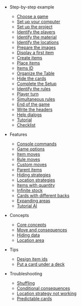 - Step-by-step example
  - [Choose a game](step-by-step-example/choose-a-game.md)
  - [Set up your computer](step-by-step-example/set-up-your-computer.md)
  - [Set up the project](step-by-step-example/set-up-the-project.md)
  - [Identify the players](step-by-step-example/identify-the-players.md)
  - [Identify the material](step-by-step-example/identify-the-material.md)
  - [Identify the locations](step-by-step-example/identify-the-locations.md)
  - [Prepare the images](step-by-step-example/prepare-the-images.md)
  - [Display a first item](step-by-step-example/display-first-item.md)
  - [Create items](step-by-step-example/create-items.md)
  - [Place items](step-by-step-example/place-items.md)
  - [Items ID](step-by-step-example/items-id.md)
  - [Organize the Table](step-by-step-example/organize-the-table.md)
  - [Hide the cards](step-by-step-example/hide-the-cards.md)
  - [Complete the Setup](step-by-step-example/complete-the-setup.md)
  - [Identify the rules](step-by-step-example/identify-the-rules.md)
  - [Player turn](step-by-step-example/player-turn.md)
  - [Simultaneous rules](step-by-step-example/simultaneous-rules.md)
  - [End of the game](step-by-step-example/end-of-the-game.md)
  - [Write the headers](step-by-step-example/write-the-headers.md)
  - [Help dialogs](step-by-step-example/help-dialogs.md)
  - [Tutorial](step-by-step-example/tutorial.md)
  - [Checklist](step-by-step-example/checklist.md)

- Features
  - [Console commands](features/console-commands.md)
  - [Game options](features/game-options.md)
  - [Item moves](features/item-moves.md)
  - [Rule moves](features/rule-moves.md)
  - [Custom moves](features/custom-moves.md)
  - [Parent items](features/parent-items.md)
  - [Hiding strategies](features/custom-hiding-strategies.md)
  - [Location strategies](features/location-strategies.md)
  - [Items with quantity](features/items-with-quantity.md)
  - [Infinite stock](features/infinite-stock.md)
  - [Cards with different backs](features/cards-with-different-backs.md)
  - [Expanding areas](features/expanding-areas.md)
  - [Tutorial AI](features/tutorial-ai.md)

- Concepts
  - [Core concepts](concepts/core-concepts.md)
  - [Move and consequences](concepts/consequences.md)
  - [Hiding data](concepts/hiding-data.md)
  - [Location area](concepts/location-area.md)

- Tips
  - [Design item ids](tips/design-item-ids.md)
  - [Put a card under a deck](tips/put-under-deck.md)

- Troubleshooting
  - [Shuffling](troubleshooting/shuffling.md)
  - [Conditional consequences](troubleshooting/conditional-consequences.md)
  - [Location strategy not working](troubleshooting/location-strategy-not-working.md)
  - [Predictable cards](troubleshooting/predictable-cards.md)

